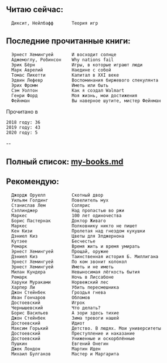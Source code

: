 Читаю сейчас:
--

      Диксит, Нейлбафф       Теория игр                                        


Последние прочитанные книги:
--

      Эрнест Хемингуей       И восходит солнце                                 
      Аджемоглу, Робинсон    Why nations fail                                  
      Эрик Бёрн              Игры, в которые играют люди                       
      Марк Аврелий           Наедине с собой                                   
      Томас Пикетти          Капитал в XXI веке                                
      Эдвин Лефевр           Воспоминания биржевого спекулянта                 
      Эрих Фромм             Иметь или быть                                    
      Сэм Уолтон             Как я создал Walmart                              
      Генри Форд             Моя жизнь, мои достижения                         
      Фейнман                Вы наверное шутите, мистер Фейнман                


Прочитано в

	2018 году: 36
	2019 году: 43
	2020 году: 5
--

Полный список: [my-books.md](https://github.com/sergey-sw/literature/blob/master/my-books.md)
--

Рекомендую:
--

      Джордж Оруелл          Скотный двор                                      
      Уильям Голдинг         Повелитель мух                                    
      Станислав Лем          Солярис                                           
      Сэллинджер             Над пропастью во ржи                              
      Маркес                 100 лет одиночества                               
      Борис Пастернак        Доктор Живаго                                     
      Маркес                 Полковнику никто не пишет                         
      Кен Кизи               Пролетая над гнездом кукушки                      
      Дэниел Киз             Цветы для Элджернона                              
      Кутзее                 Бесчестье                                         
      Ремарк                 Время жить и время умирать                        
      Эрнест Хемингуей       Прощай, оружие                                    
      Дэниел Киз             Таинственная история Б. Миллигана                 
      Эрнест Хемингуей       По ком звонит колокол                             
      Эрнест Хемингуей       Иметь и не иметь                                  
      Милан Кундера          Невыносимая лёгкость бытия                        
      Ремарк                 Ночь в Лиссабоне                                  
      Харуки Мураками        Норвежский лес                                    
      Харпер Ли              Убить пересмешника                                
      Джон Стейнбек          Гроздья гнева                                     
      Иван Гончаров          Обломов                                           
      Достоевский            Игрок                                             
      Чернышевский           Что делать?                                       
      Борис Васильев         А зори здесь тихие                                
      Джон Стейнбек          Зима тревоги нашей                                
      Достоевский            Идиот                                             
      Максим Горький         Детство. В людях. Мои университеты                
      Достоевский            Преступление и наказание                          
      Достоевский            Униженные и оскорблённые                          
      Пушкин                 Евгений Онегин                                    
      Джек Лондон            Мартин Иден                                       
      Михаил Булгаков        Мастер и Маргарита